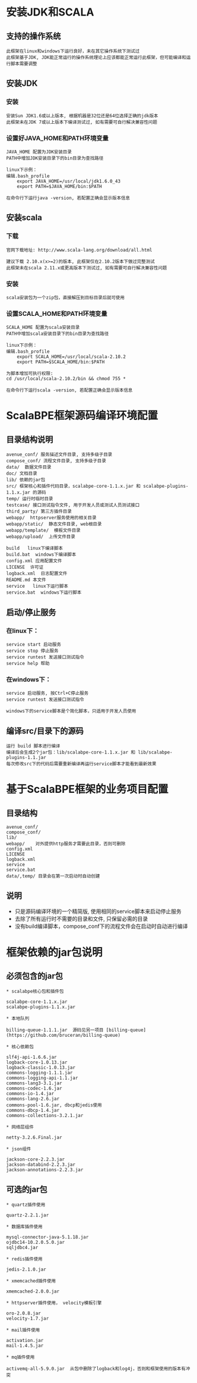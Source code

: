 # 安装JDK和SCALA

## 支持的操作系统

	此框架在linux和windows下运行良好，未在其它操作系统下测试过
	此框架基于JDK, JDK能正常运行的操作系统理论上应该都能正常运行此框架，但可能编译和运行脚本需要调整

## 安装JDK

### 安装

	安装Sun JDK1.6或以上版本, 根据机器是32位还是64位选择正确的jdk版本
	此框架未在JDK 7或以上版本下编译测试过, 如有需要可自行解决兼容性问题

### 设置好JAVA_HOME和PATH环境变量

	JAVA_HOME 配置为JDK安装目录
	PATH中增加JDK安装目录下的bin目录为查找路径

	linux下示例：
	编辑.bash_profile
	    export JAVA_HOME=/usr/local/jdk1.6.0_43
	    export PATH=$JAVA_HOME/bin:$PATH

	在命令行下运行java -version, 若配置正确会显示版本信息

## 安装scala

### 下载 

	官网下载地址: http://www.scala-lang.org/download/all.html

	建议下载 2.10.x(x>=2)的版本, 此框架仅在2.10.2版本下做过完整测试
	此框架未在scala 2.11.x或更高版本下测试过, 如有需要可自行解决兼容性问题

### 安装

	scala安装包为一个zip包，直接解压到目标目录后就可使用

### 设置SCALA_HOME和PATH环境变量

	SCALA_HOME 配置为scala安装目录
	PATH中增加scala安装目录下的bin目录为查找路径

	linux下示例：
	编辑.bash_profile
	    export SCALA_HOME=/usr/local/scala-2.10.2
	    export PATH=$SCALA_HOME/bin:$PATH

	为脚本增加可执行权限: 
	cd /usr/local/scala-2.10.2/bin && chmod 755 *

	在命令行下运行scala -version, 若配置正确会显示版本信息

# ScalaBPE框架源码编译环境配置

## 目录结构说明

	avenue_conf/ 服务描述文件目录, 支持多级子目录
	compose_conf/ 流程文件目录, 支持多级子目录
	data/  数据文件目录
	doc/ 文档目录
	lib/ 依赖的jar包
	src/ 框架核心和插件代码目录，scalabpe-core-1.1.x.jar 和 scalabpe-plugins-1.1.x.jar 的源码 
	temp/ 运行时临时目录
	testcase/ 接口测试指令文件, 用于开发人员或测试人员测试接口
	third_party/ 第三方插件目录
	webapp/  httpserver服务使用的相关目录
	webapp/static/  静态文件目录, web根目录
	webapp/template/  模板文件目录
	webapp/upload/  上传文件目录

	build   linux下编译脚本
	build.bat  windows下编译脚本
	config.xml 应用配置文件
	LICENSE  许可证
	logback.xml  日志配置文件
	README.md 本文件
	service   linux下运行脚本
	service.bat  windows下运行脚本

## 启动/停止服务

### 在linux下：

	service start 启动服务
	service stop 停止服务
	service runtest 发送接口测试指令
	service help 帮助

### 在windows下：

	service 启动服务, 按Ctrl+C停止服务
	service runtest 发送接口测试指令

	windows下的service脚本是个简化脚本，只适用于开发人员使用

## 编译src/目录下的源码

	运行 build 脚本进行编译
	编译后会生成2个jar包：lib/scalabpe-core-1.1.x.jar 和 lib/scalabpe-plugins-1.1.jar 
	每次修改src下的代码后需要重新编译再运行service脚本才能看到最新效果

# 基于ScalaBPE框架的业务项目配置

## 目录结构

	avenue_conf/ 
	compose_conf/
	lib/
	webapp/    对外提供http服务才需要此目录，否则可删除
	config.xml
	LICENSE
	logback.xml
	service
	service.bat
	data/,temp/ 目录会在第一次启动时自动创建

## 说明
		
* 只是源码编译环境的一个精简版, 使用相同的service脚本来启动停止服务
* 去除了所有运行时不需要的目录和文件, 只保留必需的目录
* 没有build编译脚本，compose_conf下的流程文件会在启动时自动进行编译

# 框架依赖的jar包说明

## 必须包含的jar包

	* scalabpe核心包和插件包

	scalabpe-core-1.1.x.jar
	scalabpe-plugins-1.1.x.jar

	* 本地队列

	billing-queue-1.1.1.jar  源码见另一项目 [billing-queue](https://github.com/bruceran/billing-queue)

	* 核心依赖包

	slf4j-api-1.6.6.jar
	logback-core-1.0.13.jar
	logback-classic-1.0.13.jar
	commons-logging-1.1.1.jar
	commons-logging-api-1.1.jar
	commons-lang3-3.1.jar
	commons-codec-1.6.jar
	commons-io-1.4.jar
	commons-lang-2.6.jar
	commons-pool-1.6.jar, dbcp和jedis使用
	commons-dbcp-1.4.jar
	commons-collections-3.2.1.jar

	* 网络层组件

	netty-3.2.6.Final.jar

	* json组件

	jackson-core-2.2.3.jar
	jackson-databind-2.2.3.jar
	jackson-annotations-2.2.3.jar

## 可选的jar包

	* quartz插件使用

	quartz-2.2.1.jar

	* 数据库插件使用

	mysql-connector-java-5.1.18.jar
	ojdbc14-10.2.0.5.0.jar
	sqljdbc4.jar

	* redis插件使用

	jedis-2.1.0.jar

	* xmemcached插件使用
	
	xmemcached-2.0.0.jar

	* httpserver插件使用， velocity模板引擎

	oro-2.0.8.jar
	velocity-1.7.jar

	* mail插件使用

	activation.jar
	mail-1.4.5.jar

	* mq插件使用

	activemq-all-5.9.0.jar  从包中删除了logback和log4j，否则和框架使用的版本有冲突

